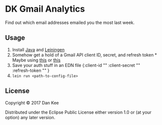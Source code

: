 DK Gmail Analytics
==================

Find out which email addresses emailed you the most last week.

Usage
-----

  1. Install [Java](https://java.com/en/download/) and [Leiningen](https://leiningen.org/#install)
  2. Somehow get a hold of a Gmail API client ID, secret, and refresh token
    * Maybe using [this](https://github.com/mikeflynn/gmail-clj/blob/master/resources/index.html) or
      [this](https://developers.google.com/gmail/api/auth/about-auth)
  3. Save your auth stuff in an EDN file
         {:client-id "<client-id>"
          :client-secret "<client-secret>"
          :refresh-token "<refresh-token>" }
  4. `lein run <path-to-config-file>`

License
-------

Copyright © 2017 Dan Kee

Distributed under the Eclipse Public License either version 1.0 or (at
your option) any later version.
